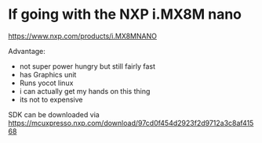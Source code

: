 # If going with the NXP i.MX8M nano
https://www.nxp.com/products/i.MX8MNANO


Advantage:
- not super power hungry but still fairly fast
- has Graphics unit
- Runs yocot linux
- i can actually get my hands on this thing
- its not to expensive

SDK can be downloaded via https://mcuxpresso.nxp.com/download/97cd0f454d2923f2d9712a3c8af41568
